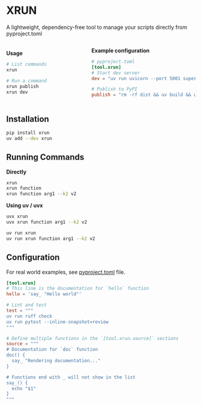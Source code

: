 # XRUN

A lightweight, dependency-free tool to manage your scripts directly from pyproject.toml

<div style="display: flex; justify-content: space-between;align-items: center;">
  <div style="width: 40%;">

**Usage**

```bash
# List commands
xrun

# Run a command
xrun publish
xrun dev

```

  </div>
  <div style="width: 55%;">

**Example configuration**

```toml
# pyproject.toml
[tool.xrun]
# Start dev server
dev = "uv run uvicorn --port 5001 superapp.main:app --reload"

# Publish to PyPI
publish = "rm -rf dist && uv build && uvx twine upload dist/*"
```

  </div>
</div>

## Installation

```bash
pip install xrun
uv add --dev xrun
```

## Running Commands

**Directly**

```bash
xrun
xrun function
xrun function arg1 --k2 v2
```

**Using uv / uvx**

```bash
uvx xrun
uvx xrun function arg1 --k2 v2

uv run xrun
uv run xrun function arg1 --k2 v2
```

## Configuration

For real world examples, see [pyproject.toml](./pyproject.toml) file.

```toml
[tool.xrun]
# This line is the documentation for `hello` function
hello = 'say_ "Hello world"'

# Lint and test
test = """
uv run ruff check
uv run pytest --inline-snapshot=review
"""

# Define multiple functions in the `[tool.xrun.source]` sections
source = """
# Documentation for `doc` function
doc() {
  say_ "Rendering documentation..."
}

# Functions end with _ will not show in the list
say_() {
  echo "$1"
}
"""
```
